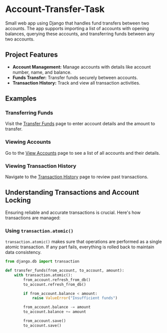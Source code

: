 # Account-Transfer-Task

Small web app using Django that handles fund transfers between two accounts. The app supports importing a list of accounts with opening balances, querying these accounts, and transferring funds between any two accounts.

## Project Features

- **Account Management:** Manage accounts with details like account number, name, and balance.
- **Funds Transfer:** Transfer funds securely between accounts.
- **Transaction History:** Track and view all transaction activities.

## Examples

### Transferring Funds

Visit the [Transfer Funds](#) page to enter account details and the amount to transfer.

### Viewing Accounts

Go to the [View Accounts](#) page to see a list of all accounts and their details.

### Viewing Transaction History

Navigate to the [Transaction History](#) page to review past transactions.

## Understanding Transactions and Account Locking

Ensuring reliable and accurate transactions is crucial. Here's how transactions are managed:

### Using `transaction.atomic()`

`transaction.atomic()` makes sure that operations are performed as a single atomic transaction. If any part fails, everything is rolled back to maintain data consistency.

```python
from django.db import transaction

def transfer_funds(from_account, to_account, amount):
    with transaction.atomic():
        from_account.refresh_from_db()
        to_account.refresh_from_db()

        if from_account.balance < amount:
            raise ValueError("Insufficient funds")

        from_account.balance -= amount
        to_account.balance += amount

        from_account.save()
        to_account.save()
